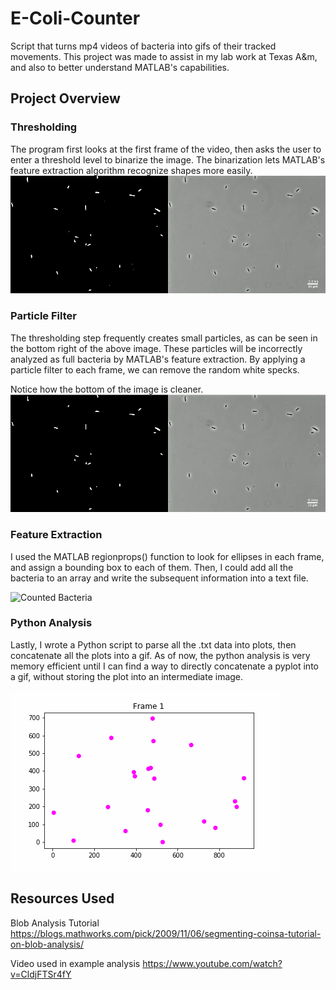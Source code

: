 # E-Coli-Counter

Script that turns mp4 videos of bacteria into gifs of their tracked movements. This project was made to assist in my lab work at Texas A&m, and also to better understand MATLAB's capabilities. 

## Project Overview

### Thresholding

The program first looks at the first frame of the video, then asks the user to enter a threshold level to binarize the image. The binarization lets MATLAB's feature extraction algorithm recognize shapes more easily.
![Tresholded Frame](images/thresholded.png)

### Particle Filter

The thresholding step frequently creates small particles, as can be seen in the bottom right of the above image. These particles will be incorrectly analyzed as full bacteria by MATLAB's feature extraction. By applying a particle filter to each frame, we can remove the random white specks.

Notice how the bottom of the image is cleaner.
![Filtered Frame](images/filtered.png)

### Feature Extraction

I used the MATLAB regionprops() function to look for ellipses in each frame, and assign a bounding box to each of them. Then, I could add all the bacteria to an array and write the subsequent information into a text file.

![Counted Bacteria](images/counted.png")

### Python Analysis

Lastly, I wrote a Python script to parse all the .txt data into plots, then concatenate all the plots into a gif. As of now, the python analysis is very memory efficient until I can find a way to directly concatenate a pyplot into a gif, without storing the plot into an intermediate image.

![Bacteria Gif](images/bacteria.gif)

## Resources Used
Blob Analysis Tutorial 
https://blogs.mathworks.com/pick/2009/11/06/segmenting-coinsa-tutorial-on-blob-analysis/

Video used in example analysis
https://www.youtube.com/watch?v=CldjFTSr4fY